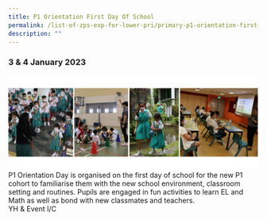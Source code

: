 ```yaml
---
title: P1 Orientation First Day Of School
permalink: /list-of-zps-exp-for-lower-pri/primary-p1-orientation-first-day-of-school/
description: ""
---
```

### **3 &amp; 4 January 2023**
![](/images/Lower%20Primary%20Experience/p1-2%20orientation%202023.png)<br>P1 Orientation Day is organised on the first day of school for the new P1 cohort to familiarise them with the new school environment, classroom setting and routines. Pupils are engaged in fun activities to learn EL and Math as well as bond with new classmates and teachers.<br>YH &amp; Event I/C